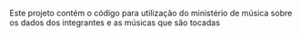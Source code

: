 Este projeto contém o código para utilização do ministério de música sobre os dados dos integrantes e as músicas que são tocadas